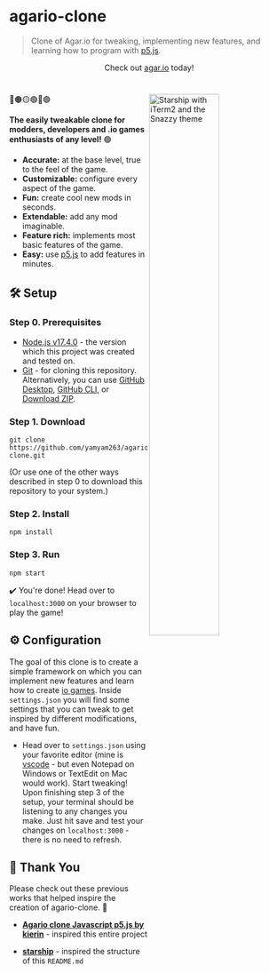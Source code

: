 # agario-clone
> Clone of Agar.io for tweaking, implementing new features, and learning how to program with [p5.js](https://p5js.org/).

<p align="center">
  Check out 
  <a href="https://agar.io">agar.io</a>
  today!
</p>
<h1></h1>

🔴🟠🟡🟢🔵🟣
<img
  src="https://raw.githubusercontent.com/yamyam263/agario-clone/main/ss.png"
  alt="Starship with iTerm2 and the Snazzy theme"
  width="50%"
  align="right"
/>

**The easily tweakable clone for modders, developers and .io games enthusiasts of any level!**
🟢
- **Accurate:** at the base level, true to the feel of the game.
- **Customizable:** configure every aspect of the game.
- **Fun:** create cool new mods in seconds.
- **Extendable:** add any mod imaginable.
- **Feature rich:** implements most basic features of the game.
- **Easy:** use [p5.js](https://p5js.org/) to add features in minutes.

<p align="center">

</p>


## 🛠️ Setup

### Step 0. Prerequisites
- [Node.js v17.4.0](https://nodejs.org/download/release/v17.4.0/) - the version which this project was created and tested on.
- [Git](https://git-scm.com/downloads) - for cloning this repository. Alternatively, you can use [GitHub Desktop](https://desktop.github.com/), [GitHub CLI](https://cli.github.com/), or [Download ZIP](https://github.com/starship/starship/archive/refs/heads/master.zip).

### Step 1. Download

```
git clone https://github.com/yamyam263/agario-clone.git
```

(Or use one of the other ways described in step 0 to download this repository to your system.)

### Step 2. Install

```
npm install
```

### Step 3. Run

```
npm start
```

✔️ You're done! Head over to `localhost:3000` on your browser to play the game!

## ⚙️ Configuration

The goal of this clone is to create a simple framework on which you can implement new features and learn how to create [io games](https://www.addictinggames.com/what-are-io-games).
Inside `settings.json` you will find some settings that you can tweak to get inspired by different modifications, and have fun.
* Head over to `settings.json` using your favorite editor (mine is [vscode](https://code.visualstudio.com/) - but even Notepad on Windows or TextEdit on Mac would work). Start tweaking! Upon finishing step 3 of the setup, your terminal should be listening to any changes you make. Just hit save and test your changes on `localhost:3000` - there is no need to refresh.

## 🙏 Thank You

Please check out these previous works that helped inspire the creation of agario-clone. 🧠

- **[Agario clone Javascript p5.js by kierin](https://codepen.io/xtarsy/pen/yVrgXp)** - inspired this entire project

- **[starship](https://github.com/starship)** - inspired the structure of this `README.md`
